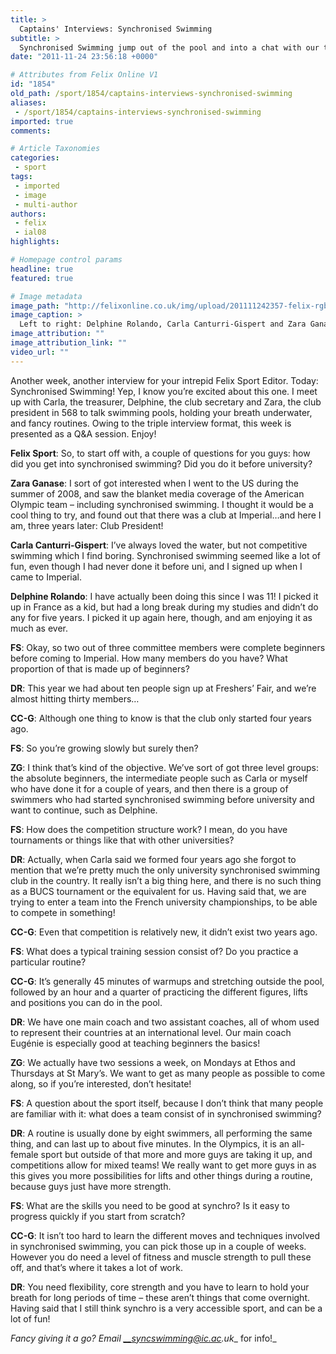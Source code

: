 ```yaml
---
title: >
  Captains' Interviews: Synchronised Swimming
subtitle: >
  Synchronised Swimming jump out of the pool and into a chat with our tireless Sport Editor
date: "2011-11-24 23:56:18 +0000"

# Attributes from Felix Online V1
id: "1854"
old_path: /sport/1854/captains-interviews-synchronised-swimming
aliases:
 - /sport/1854/captains-interviews-synchronised-swimming
imported: true
comments:

# Article Taxonomies
categories:
 - sport
tags:
 - imported
 - image
 - multi-author
authors:
 - felix
 - ial08
highlights:

# Homepage control params
headline: true
featured: true

# Image metadata
image_path: "http://felixonline.co.uk/img/upload/201111242357-felix-rgb.jpg"
image_caption: >
  Left to right: Delphine Rolando, Carla Canturri-Gispert and Zara Ganase
image_attribution: ""
image_attribution_link: ""
video_url: ""
---
```


Another week, another interview for your intrepid Felix Sport Editor. Today: Synchronised Swimming! Yep, I know you’re excited about this one. I meet up with Carla, the treasurer, Delphine, the club secretary and Zara, the club president in 568 to talk swimming pools, holding your breath underwater, and fancy routines. Owing to the triple interview format, this week is presented as a Q&A session. Enjoy!

__Felix Sport__: So, to start off with, a couple of questions for you guys: how did you get into synchronised swimming? Did you do it before university?

__Zara Ganase__: I sort of got interested when I went to the US during the summer of 2008, and saw the blanket media coverage of the American Olympic team – including synchronised swimming. I thought it would be a cool thing to try, and found out that there was a club at Imperial…and here I am, three years later: Club President!

__Carla Canturri-Gispert__: I’ve always loved the water, but not competitive swimming which I find boring. Synchronised swimming seemed like a lot of fun, even though I had never done it before uni, and I signed up when I came to Imperial.

__Delphine Rolando__: I have actually been doing this since I was 11! I picked it up in France as a kid, but had a long break during my studies and didn’t do any for five years. I picked it up again here, though, and am enjoying it as much as ever.

__FS__: Okay, so two out of three committee members were complete beginners before coming to Imperial. How many members do you have? What proportion of that is made up of beginners?

__DR__: This year we had about ten people sign up at Freshers’ Fair, and we’re almost hitting thirty members…

__CC-G__: Although one thing to know is that the club only started four years ago.

__FS__: So you’re growing slowly but surely then?

__ZG__: I think that’s kind of the objective. We’ve sort of got three level groups: the absolute beginners, the intermediate people such as Carla or myself who have done it for a couple of years, and then there is a group of swimmers who had started synchronised swimming before university and want to continue, such as Delphine.

__FS__: How does the competition structure work? I mean, do you have tournaments or things like that with other universities?

__DR__: Actually, when Carla said we formed four years ago she forgot to mention that we’re pretty much the only university synchronised swimming club in the country. It really isn’t a big thing here, and there is no such thing as a BUCS tournament or the equivalent for us. Having said that, we are trying to enter a team into the French university championships, to be able to compete in something!

__CC-G__: Even that competition is relatively new, it didn’t exist two years ago.

__FS__: What does a typical training session consist of? Do you practice a particular routine?

__CC-G__: It’s generally 45 minutes of warmups and stretching outside the pool, followed by an hour and a quarter of practicing the different figures, lifts and positions you can do in the pool.

__DR__: We have one main coach and two assistant coaches, all of whom used to represent their countries at an international level. Our main coach Eugénie is especially good at teaching beginners the basics!

__ZG__: We actually have two sessions a week, on Mondays at Ethos and Thursdays at St Mary’s. We want to get as many people as possible to come along, so if you’re interested, don’t hesitate!

__FS__: A question about the sport itself, because I don’t think that many people are familiar with it: what does a team consist of in synchronised swimming?

__DR__: A routine is usually done by eight swimmers, all performing the same thing, and can last up to about five minutes. In the Olympics, it is an all-female sport but outside of that more and more guys are taking it up, and competitions allow for mixed teams! We really want to get more guys in as this gives you more possibilities for lifts and other things during a routine, because guys just have more strength.

__FS__: What are the skills you need to be good at synchro? Is it easy to progress quickly if you start from scratch?

__CC-G__: It isn’t too hard to learn the different moves and techniques involved in synchronised swimming, you can pick those up in a couple of weeks. However you do need a level of fitness and muscle strength to pull these off, and that’s where it takes a lot of work.

__DR__: You need flexibility, core strength and you have to learn to hold your breath for long periods of time – these aren’t things that come overnight. Having said that I still think synchro is a very accessible sport, and can be a lot of fun!

_Fancy giving it a go?
 Email __syncswimming@ic.ac.uk__ for info!_
